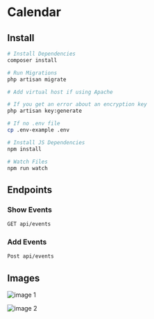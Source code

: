 # Calendar

## Install

``` bash
# Install Dependencies
composer install

# Run Migrations
php artisan migrate

# Add virtual host if using Apache

# If you get an error about an encryption key
php artisan key:generate

# If no .env file
cp .env-example .env

# Install JS Dependencies
npm install

# Watch Files
npm run watch
```
## Endpoints

### Show Events
``` bash
GET api/events
```

### Add Events
``` bash
Post api/events
```

## Images

![image 1](https://i.ibb.co/tpLSScs/Screenshot-7.png)


![image 2](https://i.ibb.co/0VTBX5t/Screenshot-7-2.png)